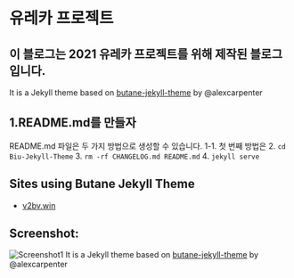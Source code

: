 # 유레카 프로젝트
## 이 블로그는 2021 유레카 프로젝트를 위해 제작된 블로그입니다.
It is a Jekyll theme based on [butane-jekyll-theme](https://github.com/alexcarpenter/butane-jekyll-theme) by @alexcarpenter

## 1.README.md를 만들자
README.md 파일은 두 가지 방법으로 생성할 수 있습니다.
1-1. 첫 번째 방법은 
2. `cd Biu-Jekyll-Theme`
3. `rm -rf CHANGELOG.md README.md`
4. `jekyll serve`

## Sites using Butane Jekyll Theme
- [v2bv.win](https://v2bv.win)

## Screenshot:
![Screenshot1](https://img.vim-cn.com/0b/dbf27e6ce44cf17afe049e5420a883bedf53c0.jpg)
It is a Jekyll theme based on [butane-jekyll-theme](https://github.com/alexcarpenter/butane-jekyll-theme) by @alexcarpenter
